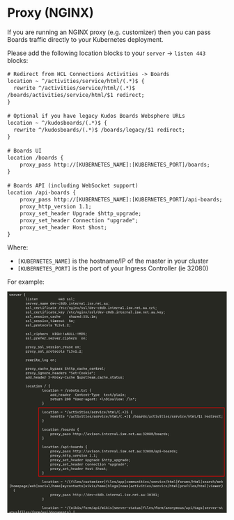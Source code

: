 # Proxy (NGINX)

If you are running an NGINX proxy (e.g. customizer) then you can pass Boards traffic directly to your Kubernetes deployment.

Please add the following location blocks to your `server` -> `listen 443` blocks:

```nginx
# Redirect from HCL Connections Activities -> Boards
location ~ ^/activities/service/html/(.*)$ {
  rewrite ^/activities/service/html/(.*)$ /boards/activities/service/html/$1 redirect;
}

# Optional if you have legacy Kudos Boards Websphere URLs
location ~ ^/kudosboards/(.*)$ {
  rewrite ^/kudosboards/(.*)$ /boards/legacy/$1 redirect;
}

# Boards UI
location /boards {
    proxy_pass http://[KUBERNETES_NAME]:[KUBERNETES_PORT]/boards;
}

# Boards API (including WebSocket support)
location /api-boards {
    proxy_pass http://[KUBERNETES_NAME]:[KUBERNETES_PORT]/api-boards;
    proxy_http_version 1.1;
    proxy_set_header Upgrade $http_upgrade;
    proxy_set_header Connection "upgrade";
    proxy_set_header Host $host;
}
```

Where:

-   `[KUBERNETES_NAME]` is the hostname/IP of the master in your cluster</br>
-   `[KUBERNETES_PORT]` is the port of your Ingress Controller (ie 32080)</br>

For example:

![nginx](./nginx.png)
